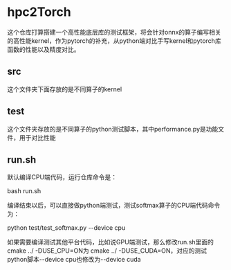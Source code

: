 # hpc2Torch
这个仓库打算搭建一个高性能底层库的测试框架，将会针对onnx的算子编写相关的高性能kernel，作为pytorch的补充，从python端对比手写kernel和pytorch库函数的性能以及精度对比。

## src
这个文件夹下面存放的是不同算子的kernel

## test
这个文件夹存放的是不同算子的python测试脚本，其中performance.py是功能文件，用于对比性能

## run.sh
默认编译CPU端代码，运行仓库命令是：

bash run.sh

编译结束以后，可以直接做python端测试，测试softmax算子的CPU端代码命令为：

python test/test_softmax.py --device cpu

如果需要编译测试其他平台代码，比如说GPU端测试，那么修改run.sh里面的cmake ../ -DUSE_CPU=ON为 cmake ../ -DUSE_CUDA=ON，对应的测试python脚本--device cpu也修改为--device cuda